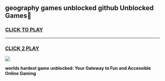 
## geography games unblocked github Unblocked Games👋
<h3>
<a href="https://premium.freeplayer.one?title=geography_games_unblocked_github&ref=16F">CLICK TO PLAY</a></h3>
<hr>

<h3>
<a href="https://premium.freeplayer.one?title=geography_games_unblocked_github&ref=16F">CLICK 2 PLAY</a>
  
</h3>

<a href="https://premium.freeplayer.one?title=geography_games_unblocked_github&ref=16F/"><img src="https://clearcache.store/games.png"></a>


**worlds hardest game unblocked: Your Gateway to Fun and Accessible Online Gaming**
